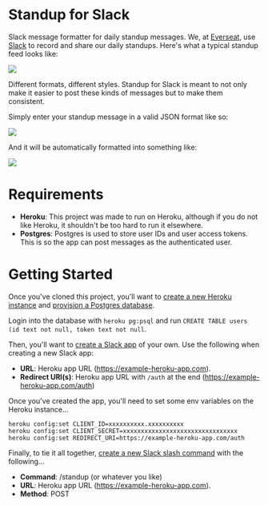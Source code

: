 # Standup for Slack
Slack message formatter for daily standup messages. We, at [Everseat](http://www.everseat.com), use [Slack](https://slack.com) to record and share our daily standups. Here's what a typical standup feed looks like:

![](http://i.imgur.com/aW8wQSp.png)

Different formats, different styles. Standup for Slack is meant to not only make it easier to post these kinds of messages but to make them consistent.

Simply enter your standup message in a valid JSON format like so:

![](http://i.imgur.com/BZLxdS3.png)

And it will be automatically formatted into something like:

![](http://i.imgur.com/71KRNuz.png)

# Requirements
 - **Heroku**: This project was made to run on Heroku, although if you do not like Heroku, it shouldn't be too hard to run it elsewhere.
 - **Postgres**: Postgres is used to store user IDs and user access tokens. This is so the app can post messages as the authenticated user.

# Getting Started
Once you've cloned this project, you'll want to [create a new Heroku instance](https://devcenter.heroku.com/articles/creating-apps#creating-a-named-app) and [provision a Postgres database](https://addons.heroku.com/heroku-postgresql). 

Login into the database with `heroku pg:psql` and run `CREATE TABLE users (id text not null, token text not null`.

Then, you'll want to [create a Slack app](https://api.slack.com/applications) of your own. Use the following when creating a new Slack app:

 - **URL**: Heroku app URL (https://example-heroku-app.com).
 - **Redirect URI(s)**: Heroku app URL with `/auth` at the end (https://example-heroku-app.com/auth)

Once you've created the app, you'll need to set some env variables on the Heroku instance...

```
heroku config:set CLIENT_ID=xxxxxxxxxx.xxxxxxxxxx
heroku config:set CLIENT_SECRET=xxxxxxxxxxxxxxxxxxxxxxxxxxxxxxxx
heroku config:set REDIRECT_URI=https://example-heroku-app.com/auth
```

Finally, to tie it all together, [create a new Slack slash command](https://everseat.slack.com/services/new/slash-commands) with the following...

- **Command**: /standup (or whatever you like)
- **URL**: Heroku app URL (https://example-heroku-app.com).
- **Method**: POST